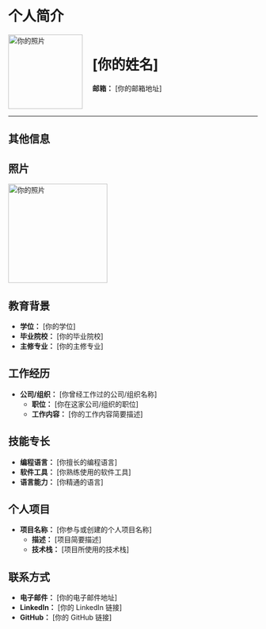 # 个人简介

<div style="display: flex;">
  <div style="flex: 0 0 auto; margin-right: 20px;">
    <img src="链接到你的照片" alt="你的照片" width="150"/>
  </div>
  <div>
    <h1>[你的姓名]</h1>
    <p><strong>邮箱：</strong> [你的邮箱地址]</p>
    <!-- 其他信息 -->
  </div>
</div>

---

## 其他信息

<!-- 在这里添加你的其他信息 -->


## 照片

<img src="链接到你的照片" alt="你的照片" width="200"/>

## 教育背景

- **学位：** [你的学位]
- **毕业院校：** [你的毕业院校]
- **主修专业：** [你的主修专业]

## 工作经历

- **公司/组织：** [你曾经工作过的公司/组织名称]
  - **职位：** [你在这家公司/组织的职位]
  - **工作内容：** [你的工作内容简要描述]

## 技能专长

- **编程语言：** [你擅长的编程语言]
- **软件工具：** [你熟练使用的软件工具]
- **语言能力：** [你精通的语言]

## 个人项目

- **项目名称：** [你参与或创建的个人项目名称]
  - **描述：** [项目简要描述]
  - **技术栈：** [项目所使用的技术栈]

## 联系方式

- **电子邮件：** [你的电子邮件地址]
- **LinkedIn：** [你的 LinkedIn 链接]
- **GitHub：** [你的 GitHub 链接]

